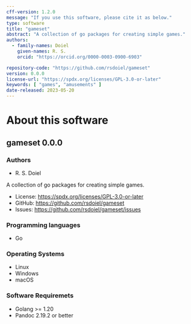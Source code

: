 ```yaml
---
cff-version: 1.2.0
message: "If you use this software, please cite it as below."
type: software
title: "gameset"
abstract: "A collection of go packages for creating simple games."
authors:
  - family-names: Doiel
    given-names: R. S.
    orcid: "https://orcid.org/0000-0003-0900-6903"

repository-code: "https://github.com/rsdoiel/gameset"
version: 0.0.0
license-url: "https://spdx.org/licenses/GPL-3.0-or-later"
keywords: [ "games", "amusements" ]
date-released: 2023-05-20
---
```


About this software
===================

## gameset 0.0.0

### Authors

- R. S. Doiel



A collection of go packages for creating simple games.

- License: <https://spdx.org/licenses/GPL-3.0-or-later>
- GitHub: <https://github.com/rsdoiel/gameset>
- Issues: <https://github.com/rsdoiel/gameset/issues>


### Programming languages

- Go

### Operating Systems

- Linux
- Windows
- macOS

### Software Requiremets

- Golang &gt;= 1.20
- Pandoc 2.19.2 or better
